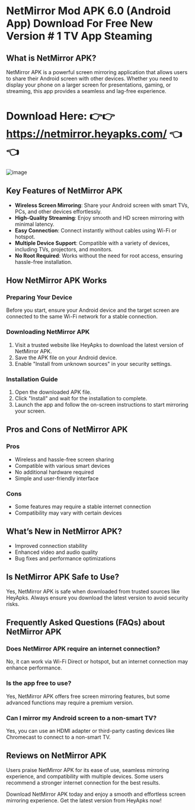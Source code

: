 # NetMirror Mod APK 6.0 (Android App) Download For Free New Version # 1 TV App Steaming

## What is NetMirror APK?

NetMirror APK is a powerful screen mirroring application that allows users to share their Android screen with other devices. Whether you need to display your phone on a larger screen for presentations, gaming, or streaming, this app provides a seamless and lag-free experience.

# Download Here: 👉👉 https://netmirror.heyapks.com/ 👈👈

![image](https://github.com/user-attachments/assets/f463e2be-7637-4403-962d-cddb80ecacc3)


## Key Features of NetMirror APK

- **Wireless Screen Mirroring**: Share your Android screen with smart TVs, PCs, and other devices effortlessly.
- **High-Quality Streaming**: Enjoy smooth and HD screen mirroring with minimal latency.
- **Easy Connection**: Connect instantly without cables using Wi-Fi or hotspot.
- **Multiple Device Support**: Compatible with a variety of devices, including TVs, projectors, and monitors.
- **No Root Required**: Works without the need for root access, ensuring hassle-free installation.

## How NetMirror APK Works

### Preparing Your Device

Before you start, ensure your Android device and the target screen are connected to the same Wi-Fi network for a stable connection.

### Downloading NetMirror APK

1. Visit a trusted website like HeyApks to download the latest version of NetMirror APK.
2. Save the APK file on your Android device.
3. Enable "Install from unknown sources" in your security settings.

### Installation Guide

1. Open the downloaded APK file.
2. Click "Install" and wait for the installation to complete.
3. Launch the app and follow the on-screen instructions to start mirroring your screen.

## Pros and Cons of NetMirror APK

### Pros

- Wireless and hassle-free screen sharing
- Compatible with various smart devices
- No additional hardware required
- Simple and user-friendly interface

### Cons

- Some features may require a stable internet connection
- Compatibility may vary with certain devices

## What’s New in NetMirror APK?

- Improved connection stability
- Enhanced video and audio quality
- Bug fixes and performance optimizations

## Is NetMirror APK Safe to Use?

Yes, NetMirror APK is safe when downloaded from trusted sources like HeyApks. Always ensure you download the latest version to avoid security risks.

## Frequently Asked Questions (FAQs) about NetMirror APK

### Does NetMirror APK require an internet connection?

No, it can work via Wi-Fi Direct or hotspot, but an internet connection may enhance performance.

### Is the app free to use?

Yes, NetMirror APK offers free screen mirroring features, but some advanced functions may require a premium version.

### Can I mirror my Android screen to a non-smart TV?

Yes, you can use an HDMI adapter or third-party casting devices like Chromecast to connect to a non-smart TV.

## Reviews on NetMirror APK

Users praise NetMirror APK for its ease of use, seamless mirroring experience, and compatibility with multiple devices. Some users recommend a stronger internet connection for the best results.

Download NetMirror APK today and enjoy a smooth and effortless screen mirroring experience. Get the latest version from HeyApks now!
